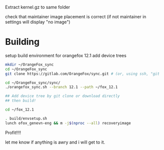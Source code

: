 Extract kernel.gz to same folder 

check that maintainer image placement is correct
(if not maintainer in settings will display "no image")

# Building

setup build environment for orangefox 12.1
add device trees 

```bash
mkdir ~/OrangeFox_sync
cd ~/OrangeFox_sync
git clone https://gitlab.com/OrangeFox/sync.git # (or, using ssh, "git clone git@gitlab.com:OrangeFox/sync.git")

cd ~/OrangeFox_sync/sync/
./orangefox_sync.sh --branch 12.1 --path ~/fox_12.1

## Add device tree by git clone or download directly
## then build!

cd ~/fox_12.1

. build/envsetup.sh
lunch ofox_genevn-eng && m -j$(nproc --all) recoveryimage
```
Profit!!!! 

let me know if anything is awry and i will get to it.
